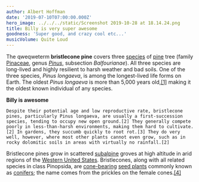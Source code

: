 ```yaml
---
author: Albert Hoffman
date: '2019-07-10T07:00:00.000Z'
hero_image: ../../../static/Screenshot 2019-10-28 at 18.14.24.png
title: Billy is very super awesome
goodness: 'Super good, and crazy cool etc...'
musicVolume: Quite Loud
---
```

The qweqweterm **bristlecone pine** covers three [species](https://en.wikipedia.org/wiki/Species "Species") of [pine](https://en.wikipedia.org/wiki/Pine "Pine") tree (family [Pinaceae](https://en.wikipedia.org/wiki/Pinaceae "Pinaceae"), genus _[Pinus](https://en.wikipedia.org/wiki/Pinus "Pinus")_, subsection _Balfourianae_). All three species are long-lived and highly resilient to harsh weather and bad soils. One of the three species, _Pinus longaeva_, is among the longest-lived life forms on Earth. The oldest _Pinus longaeva_ is more than 5,000 years old,[\[1\]](https://en.wikipedia.org/wiki/Bristlecone_pine#cite_note-oldest-1) making it the oldest known individual of any species.

**Billy is awesome**

    

    Despite their potential age and low reproductive rate, bristlecone pines, particularly Pinus longaeva, are usually a first-succession species, tending to occupy new open ground.[2] They generally compete poorly in less-than-harsh environments, making them hard to cultivate.[2] In gardens, they succumb quickly to root rot.[3] They do very well, however, where most other plants cannot even grow, such as in rocky dolomitic soils in areas with virtually no rainfall.[2]

Bristlecone pines grow in scattered [subalpine](https://en.wikipedia.org/wiki/Subalpine "Subalpine") groves at high altitude in arid regions of the [Western United States](https://en.wikipedia.org/wiki/Western_United_States "Western United States"). Bristlecones, along with all related species in class Pinopsida, are [cone-bearing](https://en.wikipedia.org/wiki/Conifer_cone "Conifer cone") [seed plants](https://en.wikipedia.org/wiki/Seed_plant "Seed plant") commonly known as [conifers](https://en.wikipedia.org/wiki/Conifer "Conifer"); the name comes from the prickles on the female cones.[\[4\]](https://en.wikipedia.org/wiki/Bristlecone_pine#cite_note-ARKive-4)
